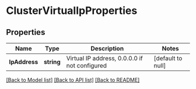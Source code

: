 # ClusterVirtualIpProperties

## Properties
Name | Type | Description | Notes
------------ | ------------- | ------------- | -------------
**IpAddress** | **string** | Virtual IP address, 0.0.0.0 if not configured | [default to null]

[[Back to Model list]](../README.md#documentation-for-models) [[Back to API list]](../README.md#documentation-for-api-endpoints) [[Back to README]](../README.md)

